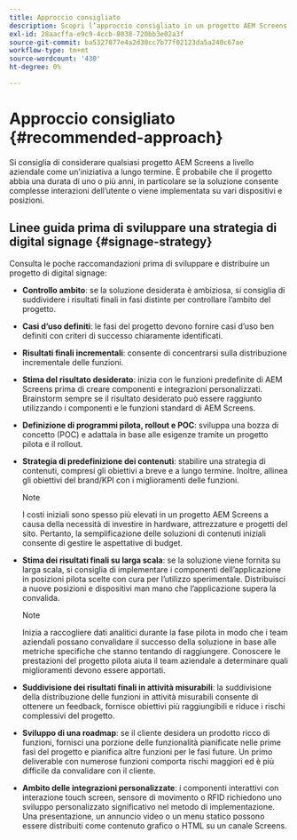 ```yaml
---
title: Approccio consigliato
description: Scopri l’approccio consigliato in un progetto AEM Screens.
exl-id: 28aacffa-e9c9-4ccb-8038-720bb3e02a3f
source-git-commit: ba5327077e4a2d30cc7b77f02123da5a240c67ae
workflow-type: tm+mt
source-wordcount: '430'
ht-degree: 0%

---
```


# Approccio consigliato {#recommended-approach}

Si consiglia di considerare qualsiasi progetto AEM Screens a livello aziendale come un’iniziativa a lungo termine. È probabile che il progetto abbia una durata di uno o più anni, in particolare se la soluzione consente complesse interazioni dell’utente o viene implementata su vari dispositivi e posizioni.

## Linee guida prima di sviluppare una strategia di digital signage {#signage-strategy}

Consulta le poche raccomandazioni prima di sviluppare e distribuire un progetto di digital signage:

* **Controllo ambito**: se la soluzione desiderata è ambiziosa, si consiglia di suddividere i risultati finali in fasi distinte per controllare l’ambito del progetto.

* **Casi d’uso definiti**: le fasi del progetto devono fornire casi d’uso ben definiti con criteri di successo chiaramente identificati.

* **Risultati finali incrementali**: consente di concentrarsi sulla distribuzione incrementale delle funzioni.

* **Stima del risultato desiderato**: inizia con le funzioni predefinite di AEM Screens prima di creare componenti e integrazioni personalizzati. Brainstorm sempre se il risultato desiderato può essere raggiunto utilizzando i componenti e le funzioni standard di AEM Screens.

* **Definizione di programmi pilota, rollout e POC**: sviluppa una bozza di concetto (POC) e adattala in base alle esigenze tramite un progetto pilota e il rollout.

* **Strategia di predefinizione dei contenuti**: stabilire una strategia di contenuti, compresi gli obiettivi a breve e a lungo termine. Inoltre, allinea gli obiettivi del brand/KPI con i miglioramenti delle funzioni.

  >[!NOTE]
  >
  > I costi iniziali sono spesso più elevati in un progetto AEM Screens a causa della necessità di investire in hardware, attrezzature e progetti del sito. Pertanto, la semplificazione delle soluzioni di contenuti iniziali consente di gestire le aspettative di budget.

* **Stima dei risultati finali su larga scala**: se la soluzione viene fornita su larga scala, si consiglia di implementare i componenti dell’applicazione in posizioni pilota scelte con cura per l’utilizzo sperimentale. Distribuisci a nuove posizioni e dispositivi man mano che l’applicazione supera la convalida.

  >[!NOTE]
  >
  > Inizia a raccogliere dati analitici durante la fase pilota in modo che i team aziendali possano convalidare il successo della soluzione in base alle metriche specifiche che stanno tentando di raggiungere. Conoscere le prestazioni del progetto pilota aiuta il team aziendale a determinare quali miglioramenti devono essere apportati.

* **Suddivisione dei risultati finali in attività misurabili**: la suddivisione della distribuzione delle funzioni in attività misurabili consente di ottenere un feedback, fornisce obiettivi più raggiungibili e riduce i rischi complessivi del progetto.

* **Sviluppo di una roadmap**: se il cliente desidera un prodotto ricco di funzioni, fornisci una porzione delle funzionalità pianificate nelle prime fasi del progetto e pianifica altre funzioni per le fasi future. Un primo deliverable con numerose funzioni comporta rischi maggiori ed è più difficile da convalidare con il cliente.

* **Ambito delle integrazioni personalizzate**: i componenti interattivi con interazione touch screen, sensore di movimento o RFID richiedono uno sviluppo personalizzato significativo nel metodo di implementazione. Una presentazione, un annuncio video o un menu statico possono essere distribuiti come contenuto grafico o HTML su un canale Screens.

